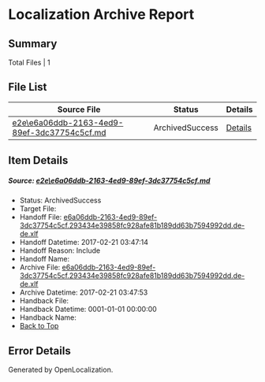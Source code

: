 # <a name='report-top'></a> Localization Archive Report

## Summary
 Total Files | 1

## File List
 Source File | Status | Details 
 ----------- | ------ | ------- 
 [e2e\e6a06ddb-2163-4ed9-89ef-3dc37754c5cf.md](https://github.com/OpenLocalizationTestOrg/ol-test4/blob/f8801161ce115af636483389f2d4866b608d7d5b/e2e/e6a06ddb-2163-4ed9-89ef-3dc37754c5cf.md) | ArchivedSuccess | [Details](#3ee2842d4eba85988c2658eddb1daaecb3b731c06)

## Item Details
##### <a name='3ee2842d4eba85988c2658eddb1daaecb3b731c06'></a> Source: [e2e\e6a06ddb-2163-4ed9-89ef-3dc37754c5cf.md](https://github.com/OpenLocalizationTestOrg/ol-test4/blob/f8801161ce115af636483389f2d4866b608d7d5b/e2e/e6a06ddb-2163-4ed9-89ef-3dc37754c5cf.md)
* Status: ArchivedSuccess
* Target File: 
* Handoff File: [e6a06ddb-2163-4ed9-89ef-3dc37754c5cf.293434e39858fc928afe81b189dd63b7594992dd.de-de.xlf](https://github.com/OpenLocalizationTestOrg/ol-test4-handoff/blob/6ef633b6efd9026c2a230b7e299770a760d62427/ol-handoff/OpenLocalizationTestOrg/ol-test4-dede/xinjiang/ht/e6a06ddb-2163-4ed9-89ef-3dc37754c5cf.293434e39858fc928afe81b189dd63b7594992dd.de-de.xlf)
* Handoff Datetime: 2017-02-21 03:47:14
* Handoff Reason: Include
* Handoff Name: 
* Archive File: [e6a06ddb-2163-4ed9-89ef-3dc37754c5cf.293434e39858fc928afe81b189dd63b7594992dd.de-de.xlf](https://github.com/OpenLocalizationTestOrg/ol-test4-handoff/blob/5173f0d229087d92c5d39cdcd6734e0a5e6101ff/ol-archive/OpenLocalizationTestOrg/ol-test4-dede/xinjiang/ht/e6a06ddb-2163-4ed9-89ef-3dc37754c5cf.293434e39858fc928afe81b189dd63b7594992dd.de-de.xlf)
* Archive Datetime: 2017-02-21 03:47:53
* Handback File: 
* Handback Datetime: 0001-01-01 00:00:00
* Handback Name: 
* [Back to Top](#report-top)


## Error Details

Generated by OpenLocalization.
